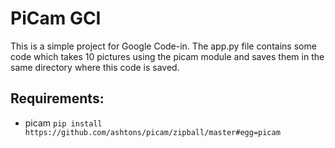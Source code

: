 PiCam GCI
=========

This is a simple project for Google Code-in. The app.py file contains some code which takes 10 pictures using the picam module and saves them in the same directory where this code is saved.

Requirements:
-------------

- picam ```pip install https://github.com/ashtons/picam/zipball/master#egg=picam```